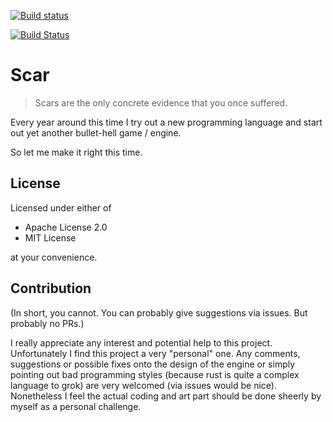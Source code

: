 [![Build status](https://ci.appveyor.com/api/projects/status/9wts7sjmgkw9pg62?svg=true)](https://ci.appveyor.com/project/BakaBBQ/scar)

[![Build Status](https://travis-ci.org/ProjectParanoia/scar.svg?branch=master)](https://travis-ci.org/ProjectParanoia/scar)

Scar
===========================
> Scars are the only concrete evidence that you once suffered.

Every year around this time I try out a new programming language and start out yet another bullet-hell game / engine.

So let me make it right this time.

## License

Licensed under either of

 - Apache License 2.0
 - MIT License

at your convenience.

## Contribution

(In short, you cannot. You can probably give suggestions via issues. But probably no PRs.)

I really appreciate any interest and potential help to this project. Unfortunately I find this project a very "personal" one. Any comments, suggestions or possible fixes onto the design of the engine or simply pointing out bad programming styles (because rust is quite a complex language to grok) are very welcomed (via issues would be nice). Nonetheless I feel the actual coding and art part should be done sheerly by myself as a personal challenge.
